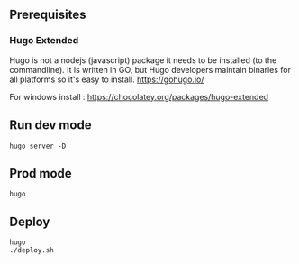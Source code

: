 ## Prerequisites

### Hugo Extended

Hugo is not a nodejs (javascript) package it needs to be installed (to the commandline). It is written in GO, but Hugo developers maintain binaries for all platforms so it's easy to install. https://gohugo.io/

For windows install : https://chocolatey.org/packages/hugo-extended

## Run dev mode

```
hugo server -D
```

## Prod mode

```
hugo
```

## Deploy 

```
hugo
./deploy.sh
```
